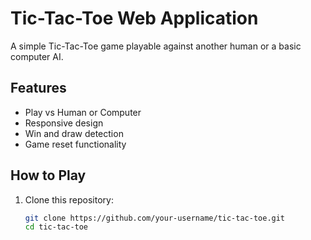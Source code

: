 # Tic-Tac-Toe Web Application

A simple Tic-Tac-Toe game playable against another human or a basic computer AI.

## Features

- Play vs Human or Computer
- Responsive design
- Win and draw detection
- Game reset functionality

## How to Play

1. Clone this repository:
   ```bash
   git clone https://github.com/your-username/tic-tac-toe.git
   cd tic-tac-toe
